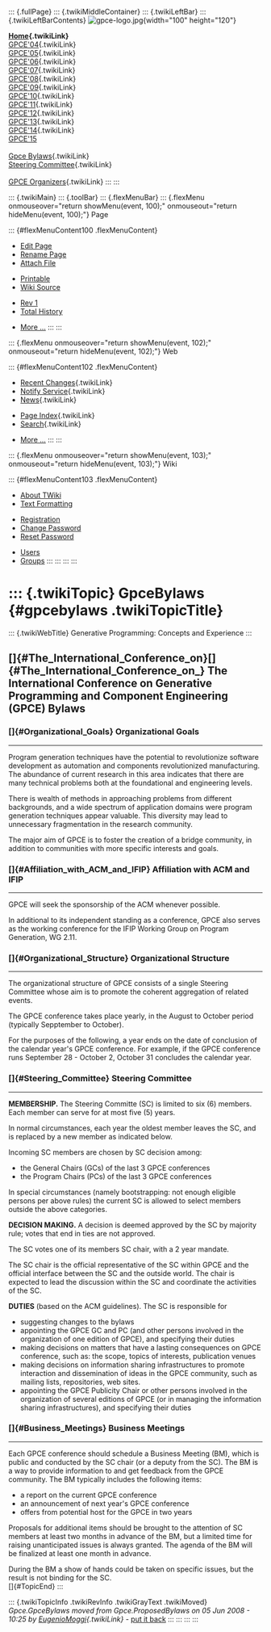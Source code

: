 ::: {.fullPage}
::: {.twikiMiddleContainer}
::: {.twikiLeftBar}
::: {.twikiLeftBarContents}
![gpce-logo.jpg](../pub/Gpce/WebLeftBar/gpce-logo.jpg){width="100"
height="120"}

**[Home](WebHome){.twikiLink}**\
[GPCE\'04](../Gpce04/WebHome){.twikiLink}\
[GPCE\'05](../Gpce05/WebHome){.twikiLink}\
[GPCE\'06](../GPCE06/WebHome){.twikiLink}\
[GPCE\'07](../GPCE07/WebHome){.twikiLink}\
[GPCE\'08](../GPCE08/WebHome){.twikiLink}\
[GPCE\'09](../GPCE09/WebHome){.twikiLink}\
[GPCE\'10](../GPCE10/WebHome){.twikiLink}\
[GPCE\'11](../GPCE11/WebHome){.twikiLink}\
[GPCE\'12](../GPCE12/WebHome){.twikiLink}\
[GPCE\'13](../GPCE13/WebHome){.twikiLink}\
[GPCE\'14](../GPCE14/WebHome){.twikiLink}\
[GPCE\'15](http://conf.researchr.org/home/gpce2015)\
\
[Gpce Bylaws](GpceBylaws){.twikiLink}\
[Steering Committee](SteeringCommittee){.twikiLink}\
\
[GPCE Organizers](../Gpceorg/WebHome){.twikiLink}
:::
:::

::: {.twikiMain}
::: {.toolBar}
::: {.flexMenuBar}
::: {.flexMenu onmouseover="return showMenu(event, 100);" onmouseout="return hideMenu(event, 100);"}
Page

::: {#flexMenuContent100 .flexMenuContent}
-   [Edit
    Page](http://www.program-transformation.org/edit/Gpce/GpceBylaws?t=1536826820)
-   [Rename
    Page](http://www.program-transformation.org/rename/Gpce/GpceBylaws)
-   [Attach
    File](http://www.program-transformation.org/attach/Gpce/GpceBylaws)

<!-- -->

-   [Printable](http://www.program-transformation.org/view/Gpce/GpceBylaws?skin=print.pattern)
-   [Wiki
    Source](http://www.program-transformation.org/view/Gpce/GpceBylaws?skin=text&raw=on&contenttype=text/plain)

<!-- -->

-   [Rev
    1](http://www.program-transformation.org/view/Gpce/GpceBylaws?rev=1.1)
-   [Total
    History](http://www.program-transformation.org/rdiff/Gpce/GpceBylaws)

<!-- -->

-   [More
    \...](http://www.program-transformation.org/oops/Gpce/GpceBylaws?template=oopsmore&param1=1.1&param2=1.1)
:::
:::

::: {.flexMenu onmouseover="return showMenu(event, 102);" onmouseout="return hideMenu(event, 102);"}
Web

::: {#flexMenuContent102 .flexMenuContent}
-   [Recent Changes](WebChanges){.twikiLink}
-   [Notify Service](WebNotify){.twikiLink}
-   [News](WebNews){.twikiLink}

<!-- -->

-   [Page Index](WebIndex){.twikiLink}
-   [Search](WebSearch){.twikiLink}

<!-- -->

-   [More
    \...](http://www.program-transformation.org/oops/Gpce/GpceBylaws?template=oopsmore&param1=1.1&param2=1.1)
:::
:::

::: {.flexMenu onmouseover="return showMenu(event, 103);" onmouseout="return hideMenu(event, 103);"}
Wiki

::: {#flexMenuContent103 .flexMenuContent}
-   [About
    TWiki](http://www.program-transformation.org/view/TWiki/WebHome)
-   [Text
    Formatting](http://www.program-transformation.org/view/TWiki/TextFormattingRules)

<!-- -->

-   [Registration](http://www.program-transformation.org/view/TWiki/TWikiRegistration)
-   [Change
    Password](http://www.program-transformation.org/view/TWiki/ChangePassword)
-   [Reset
    Password](http://www.program-transformation.org/view/TWiki/ResetPassword)

<!-- -->

-   [Users](http://www.program-transformation.org/view/Main/TWikiUsers)
-   [Groups](http://www.program-transformation.org/view/Main/TWikiGroups)
:::
:::
:::
:::

::: {.twikiTopic}
GpceBylaws {#gpcebylaws .twikiTopicTitle}
==========

::: {.twikiWebTitle}
Generative Programming: Concepts and Experience
:::

[]{#The_International_Conference_on}[]{#The_International_Conference_on_} The International Conference on Generative Programming and Component Engineering (GPCE) Bylaws
------------------------------------------------------------------------------------------------------------------------------------------------------------------------

### []{#Organizational_Goals} Organizational Goals

------------------------------------------------------------------------

Program generation techniques have the potential to revolutionize
software development as automation and components revolutionized
manufacturing. The abundance of current research in this area indicates
that there are many technical problems both at the foundational and
engineering levels.

There is wealth of methods in approaching problems from different
backgrounds, and a wide spectrum of application domains were program
generation techniques appear valuable. This diversity may lead to
unnecessary fragmentation in the research community.

The major aim of GPCE is to foster the creation of a bridge community,
in addition to communities with more specific interests and goals.

### []{#Affiliation_with_ACM_and_IFIP} Affiliation with ACM and IFIP

------------------------------------------------------------------------

GPCE will seek the sponsorship of the ACM whenever possible.

In additional to its independent standing as a conference, GPCE also
serves as the working conference for the IFIP Working Group on Program
Generation, WG 2.11.

### []{#Organizational_Structure} Organizational Structure

------------------------------------------------------------------------

The organizational structure of GPCE consists of a single Steering
Committee whose aim is to promote the coherent aggregation of related
events.

The GPCE conference takes place yearly, in the August to October period
(typically Sepptember to October).

For the purposes of the following, a year ends on the date of conclusion
of the calendar year\'s GPCE conference. For example, if the GPCE
conference runs September 28 - October 2, October 31 concludes the
calendar year.

### []{#Steering_Committee} Steering Committee

------------------------------------------------------------------------

**MEMBERSHIP.** The Steering Committe (SC) is limited to six (6)
members. Each member can serve for at most five (5) years.

In normal circumstances, each year the oldest member leaves the SC, and
is replaced by a new member as indicated below.

Incoming SC members are chosen by SC decision among:

-   the General Chairs (GCs) of the last 3 GPCE conferences
-   the Program Chairs (PCs) of the last 3 GPCE conferences

In special circumstances (namely bootstrapping: not enough eligible
persons per above rules) the current SC is allowed to select members
outside the above categories.

**DECISION MAKING.** A decision is deemed approved by the SC by majority
rule; votes that end in ties are not approved.

The SC votes one of its members SC chair, with a 2 year mandate.

The SC chair is the official representative of the SC within GPCE and
the official interface between the SC and the outside world. The chair
is expected to lead the discussion within the SC and coordinate the
activities of the SC.

**DUTIES** (based on the ACM guidelines). The SC is responsible for

-   suggesting changes to the bylaws
-   appointing the GPCE GC and PC (and other persons involved in the
    organization of one edition of GPCE), and specifying their duties
-   making decisions on matters that have a lasting consequences on GPCE
    conference, such as: the scope, topics of interests, publication
    venues
-   making decisions on information sharing infrastructures to promote
    interaction and dissemination of ideas in the GPCE community, such
    as mailing lists, repositories, web sites.
-   appointing the GPCE Publicity Chair or other persons involved in the
    organization of several editions of GPCE (or in managing the
    information sharing infrastructures), and specifying their duties

### []{#Business_Meetings} Business Meetings

------------------------------------------------------------------------

Each GPCE conference should schedule a Business Meeting (BM), which is
public and conducted by the SC chair (or a deputy from the SC). The BM
is a way to provide information to and get feedback from the GPCE
community. The BM typically includes the following items:

-   a report on the current GPCE conference
-   an announcement of next year\'s GPCE conference
-   offers from potential host for the GPCE in two years

Proposals for additional items should be brought to the attention of SC
members at least two months in advance of the BM, but a limited time for
raising unanticipated issues is always granted. The agenda of the BM
will be finalized at least one month in advance.

During the BM a show of hands could be taken on specific issues, but the
result is not binding for the SC.\
[]{#TopicEnd}
:::

::: {.twikiTopicInfo .twikiRevInfo .twikiGrayText .twikiMoved}
*Gpce.GpceBylaws moved from Gpce.ProposedBylaws on 05 Jun 2008 - 10:25
by [EugenioMoggi](../Main/EugenioMoggi){.twikiLink}* - [put it
back](http://www.program-transformation.org/rename/Gpce/GpceBylaws?newweb=Gpce&newtopic=ProposedBylaws&confirm=on "Click to move topic back to previous location, with option to change references.")
:::
:::
:::
:::
